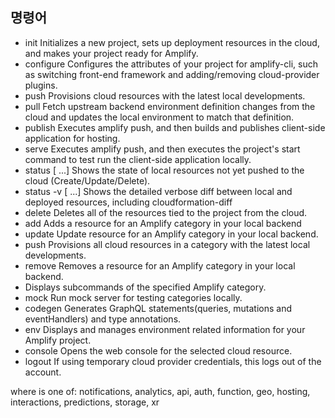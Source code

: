 ## 명령어
- init                         Initializes a new project, sets up deployment resources in the cloud, and makes your project ready for Amplify.                              
- configure                    Configures the attributes of your project for amplify-cli, such as switching front-end framework and adding/removing cloud-provider plugins.
- push                         Provisions cloud resources with the latest local developments.                                                                               
- pull                         Fetch upstream backend environment definition changes from the cloud and updates the local environment to match that definition.             
- publish                      Executes amplify push, and then builds and publishes client-side application for hosting.                                                    
- serve                        Executes amplify push, and then executes the project's start command to test run the client-side application locally.                        
- status [<category> ...]      Shows the state of local resources not yet pushed to the cloud (Create/Update/Delete).                                                       
- status -v [<category> ...]   Shows the detailed verbose diff between local and deployed resources, including cloudformation-diff                                          
- delete                       Deletes all of the resources tied to the project from the cloud.                                                                             
- <category> add               Adds a resource for an Amplify category in your local backend                                                                                
- <category> update            Update resource for an Amplify category in your local backend.                                                                               
- <category> push              Provisions all cloud resources in a category with the latest local developments.                                                             
- <category> remove            Removes a resource for an Amplify category in your local backend.                                                                            
- <category>                   Displays subcommands of the specified Amplify category.                                                                                      
- mock                         Run mock server for testing categories locally.                                                                                              
- codegen                      Generates GraphQL statements(queries, mutations and eventHandlers) and type annotations.                                                     
- env                          Displays and manages environment related information for your Amplify project.                                                               
- console                      Opens the web console for the selected cloud resource.                                                                                       
- logout                       If using temporary cloud provider credentials, this logs out of the account.

where <category> is one of: notifications, analytics, api, auth, function, geo, hosting, interactions, predictions, storage, xr
